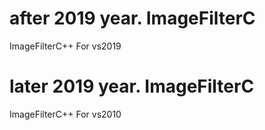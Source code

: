 after 2019 year.
ImageFilterC
============

ImageFilterC++ For vs2019

later 2019 year.
ImageFilterC
============

ImageFilterC++ For vs2010
